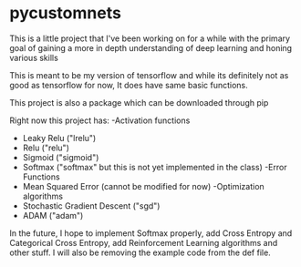 # pycustomnets
This is a little project that I've been working on for a while with the primary goal of gaining a more in depth understanding of deep learning and honing various skills

This is meant to be my version of tensorflow and while its definitely not as good as tensorflow for now, It does have same basic functions.

This project is also a package which can be downloaded through pip

Right now this project has:
-Activation functions
  - Leaky Relu ("lrelu")
  - Relu ("relu")
  - Sigmoid ("sigmoid")
  - Softmax ("softmax" but this is not yet implemented in the class)
-Error Functions
  - Mean Squared Error (cannot be modified for now)
-Optimization algorithms
  - Stochastic Gradient Descent ("sgd")
  - ADAM ("adam")

In the future, I hope to implement Softmax properly, add Cross Entropy and Categorical Cross Entropy, add Reinforcement Learning algorithms and other stuff. I will also be removing the example code from the def file.
